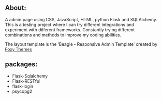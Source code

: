 ## About:
A admin page using CSS, JavaScript, HTML, python Flask and SQLAlchemy. This is a testing project where I can try different integrations and experiment with different frameworks. Constantly trying different combinations and methods to improve my coding abilities.

The layout template is the 'Beagle - Responsive Admin Template' created by [Foxy Themes](https://themes.getbootstrap.com/product/beagle-responsive-admin-template/)

## packages:
* Flask-Sqlalchemy
* Flask-RESTful
* flask-login
* psycopg2 